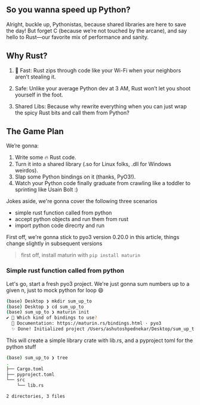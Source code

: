 ## So you wanna speed up Python?

Alright, buckle up, Pythonistas, because shared libraries are here to save the day! But forget C (because we’re not touched by the arcane), and say hello to Rust—our favorite mix of performance and sanity.


## Why Rust?

1. 🦀 Fast: Rust zips through code like your Wi-Fi when your neighbors aren’t stealing it.

2. Safe: Unlike your average Python dev at 3 AM, Rust won’t let you shoot yourself in the foot.

3. Shared Libs: Because why rewrite everything when you can just wrap the spicy Rust bits and call them from Python?


## The Game Plan


We’re gonna:

1. Write some 🔥 Rust code.
2. Turn it into a shared library (.so for Linux folks, .dll for Windows weirdos).
3. Slap some Python bindings on it (thanks, PyO3!).
4. Watch your Python code finally graduate from crawling like a toddler to sprinting like Usain Bolt :)

Jokes aside, we're gonna cover the following three scenarios
- simple rust function called from python
- accept python objects and run them from rust
- import python code direcrty and run

First off, we're gonna stick to pyo3 version 0.20.0 in this article, things change slightly in subsequent versions

> first off, install maturin with `pip install maturin`  

### Simple rust function called from python

Let's go, start a fresh pyo3 project. We're just gonna sum numbers up to a given n, just to mock python for loop 😄

```bash
(base) Desktop ❯ mkdir sum_up_to                                                                       ⏎
(base) Desktop ❯ cd sum_up_to
(base) sum_up_to ❯ maturin init
✔ 🤷 Which kind of bindings to use?
  📖 Documentation: https://maturin.rs/bindings.html · pyo3
  ✨ Done! Initialized project /Users/ashutoshpednekar/Desktop/sum_up_to
```

This will create a simple library crate with lib.rs, and a pyproject toml for the python stuff

```bash
(base) sum_up_to ❯ tree
.
├── Cargo.toml
├── pyproject.toml
└── src
    └── lib.rs

2 directories, 3 files
```


